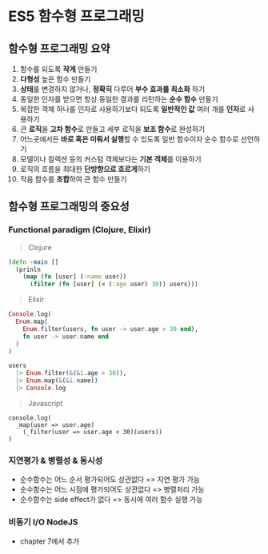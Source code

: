 # ES5 함수형 프로그래밍

## 함수형 프로그래밍 요약

1. 함수를 되도록 **작게** 만들기
2. **다형성** 높은 함수 만들기
3. **상태**를 변경하지 않거나, **정확히** 다루어 **부수 효과를 최소화** 하기
4. 동일한 인자를 받으면 항상 동일한 결과를 리턴하는 **순수 함수** 만들기
5. 복잡한 객체 하나를 인자로 사용하기보다 되도록 **일반적인 값** 여러 개를 **인자**로 사용하기
6. 큰 **로직**을 **고차 함수**로 만들고 세부 로직을 **보조 함수**로 완성하기
7. 어느곳에서든 **바로 혹은 미뤄서 실행**할 수 있도록 일반 함수이자 순수 함수로 선언하기
8. 모델이나 컬렉션 등의 커스텀 객체보다는 **기본 객체**를 이용하기
9. 로직의 흐름을 최대한 **단방향으로 흐르게**하기
10. 작음 함수를 **조합**하여 큰 함수 만들기

## 함수형 프로그래밍의 중요성

### Functional paradigm (Clojure, Elixir)

> Clojure

```clojure
(defn -main []
  (prinln
    (map (fn [user] (:name user))
      (filter (fn [user] (< (:age user) 30)) users)))
```

> Elixir

```elixir
Console.log(
  Enum.map(
    Enum.filter(users, fn user -> user.age > 30 end),
    fn user -> user.name end
  )
)

users
  |> Enum.filter(&(&1.age > 30)),
  |> Enum.map(&(&1.name))
  |> Console.log
```

> Javascript

```javscript
console.log(
  _map(user => user.age)
    (_filter(user => user.age < 30)(users))
)
```

### 지연평가 & 병렬성 & 동시성

- 순수함수는 어느 순서 평가되어도 상관없다 => 지연 평가 가능
- 순수함수는 어느 시점에 평가되어도 상관없다 => 병렬처리 가능
- 순수함수는 side effect가 없다 => 동시에 여러 함수 실행 가능

### 비동기 I/O NodeJS

- chapter 7에서 추가

